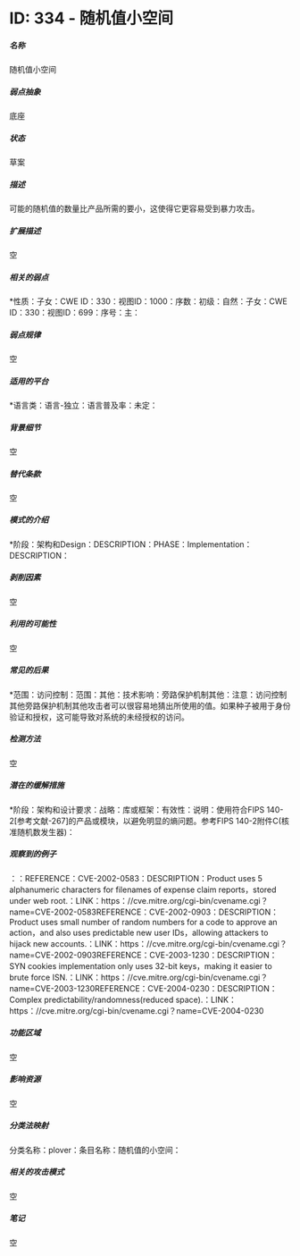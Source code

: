 # ID: 334 - 随机值小空间
<h5>名称</h5>随机值小空间
<h5>弱点抽象</h5>底座
<h5>状态</h5>草案
<h5>描述</h5>可能的随机值的数量比产品所需的要小，这使得它更容易受到暴力攻击。
<h5>扩展描述</h5>空
<h5>相关的弱点</h5>*性质：子女：CWE ID：330：视图ID：1000：序数：初级：自然：子女：CWE ID：330：视图ID：699：序号：主：
<h5>弱点规律</h5>空
<h5>适用的平台</h5>*语言类：语言-独立：语言普及率：未定：
<h5>背景细节</h5>空
<h5>替代条款</h5>空
<h5>模式的介绍</h5>*阶段：架构和Design：DESCRIPTION：PHASE：Implementation：DESCRIPTION：
<h5>剥削因素</h5>空
<h5>利用的可能性</h5>空
<h5>常见的后果</h5>*范围：访问控制：范围：其他：技术影响：旁路保护机制其他：注意：访问控制其他旁路保护机制其他攻击者可以很容易地猜出所使用的值。如果种子被用于身份验证和授权，这可能导致对系统的未经授权的访问。
<h5>检测方法</h5>空
<h5>潜在的缓解措施</h5>*阶段：架构和设计要求：战略：库或框架：有效性：说明：使用符合FIPS 140-2[参考文献-267]的产品或模块，以避免明显的熵问题。参考FIPS 140-2附件C(核准随机数发生器)：
<h5>观察到的例子</h5>：：REFERENCE：CVE-2002-0583：DESCRIPTION：Product uses 5 alphanumeric characters for filenames of expense claim reports，stored under web root.：LINK：https：//cve.mitre.org/cgi-bin/cvename.cgi？name=CVE-2002-0583REFERENCE：CVE-2002-0903：DESCRIPTION：Product uses small number of random numbers for a code to approve an action，and also uses predictable new user IDs，allowing attackers to hijack new accounts.：LINK：https：//cve.mitre.org/cgi-bin/cvename.cgi？name=CVE-2002-0903REFERENCE：CVE-2003-1230：DESCRIPTION：SYN cookies implementation only uses 32-bit keys，making it easier to brute force ISN.：LINK：https：//cve.mitre.org/cgi-bin/cvename.cgi？name=CVE-2003-1230REFERENCE：CVE-2004-0230：DESCRIPTION：Complex predictability/randomness(reduced space).：LINK：https：//cve.mitre.org/cgi-bin/cvename.cgi？name=CVE-2004-0230
<h5>功能区域</h5>空
<h5>影响资源</h5>空
<h5>分类法映射</h5>分类名称：plover：条目名称：随机值的小空间：
<h5>相关的攻击模式</h5>空
<h5>笔记</h5>空

